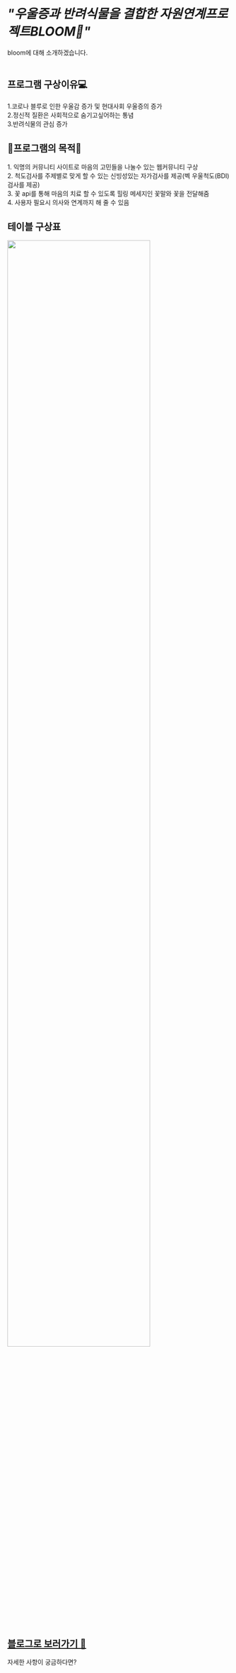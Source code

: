 <br><br>
<h1><em>"우울증과 반려식물을 결합한 자원연계프로젝트BLOOM🌺"</em></h1>
bloom에 대해 소개하겠습니다.
<br><br>
<h2>프로그램 구상이유💻</h2>

1.코로나 블루로 인한 우울감 증가 및 현대사회 우울증의 증가 <br>
2.정신적 질환은 사회적으로 숨기고싶어하는 통념<br>
3.반려식물의 관심 증가<br>

<h2>🌼프로그램의 목적🌼</h2>
1. 익명의 커뮤니티 사이트로 마음의 고민들을 나눌수 있는 웹커뮤니티 구상<br>
2. 척도검사를 주제별로 맞게 할 수 있는 신빙성있는 자가검사를 제공(벡 우울척도(BDI) 검사를 제공)<br>
3. 꽃 api를 통해 마음의 치료 할 수 있도록 힐링 메세지인 꽃말와 꽃을 전달해줌 <br>
4. 사용자 필요시 의사와 연계까지 해 줄 수 있음<br>


<h2>테이블 구상표</h2>
<img width="80%" src="https://user-images.githubusercontent.com/117284093/226497559-ab2378c4-1d47-4cc5-9a40-5d5680db382b.png"/>

<h2><a href="https://blog.naver.com/1313dls/223036460416">블로그로 보러가기 💌</a></h2>
자세한 사항이 궁금하다면?
<br>
